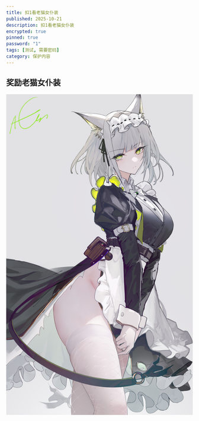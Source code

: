 ```yaml
---
title: 扣1看老猫女仆装
published: 2025-10-21
description: 扣1看老猫女仆装
encrypted: true
pinned: true
password: "1"
tags: [测试, 需要密码]
category: 保护内容
---
```




## 奖励老猫女仆装
<img src="/img/20.jpg">
